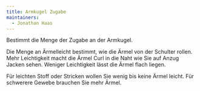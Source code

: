 ```yaml
---
title: Armkugel Zugabe
maintainers:
  - Jonathan Haas
---
```


Bestimmt die Menge der Zugabe an der Armkugel.

<Note>

Die Menge an Ärmelleicht bestimmt, wie die Ärmel von der Schulter rollen.
Mehr Leichtigkeit macht die Ärmel Curl in die Naht wie Sie auf Anzug Jacken sehen. Weniger Leichtigkeit lässt die Ärmel flach liegen.

Für leichten Stoff oder Stricken wollen Sie wenig bis keine Ärmel leicht. Für schwerere Gewebe brauchen Sie mehr Ärmel.

</Note>
